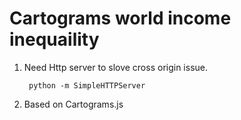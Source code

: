 # Cartograms world income inequaility
1. Need Http server to slove cross origin issue.

        python -m SimpleHTTPServer  

2. Based on  Cartograms.js
